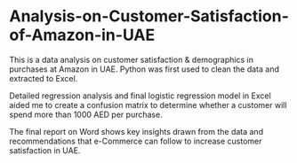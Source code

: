 # Analysis-on-Customer-Satisfaction-of-Amazon-in-UAE

This is a data analysis on customer satisfaction & demographics in purchases at Amazon in UAE.
Python was first used to clean the data and extracted to Excel.

Detailed regression analysis and final logistic regression model in Excel aided me to create a confusion matrix to determine whether a customer will spend more than 1000 AED per purchase.

The final report on Word shows key insights drawn from the data and recommendations that e-Commerce can follow to increase customer satisfaction in UAE.

